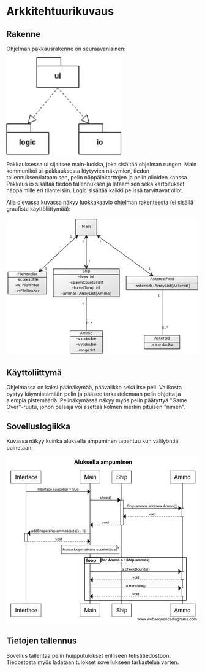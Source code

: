 # Arkkitehtuurikuvaus

## Rakenne
Ohjelman pakkausrakenne on seuraavanlainen:

<img src="https://github.com/mancato/otm-harjoitustyo/blob/master/dokumentaatio/kuvat/pakkauskaavio.png" width="300">

Pakkauksessa ui sijaitsee main-luokka, joka sisältää ohjelman rungon. Main kommunikoi ui-pakkauksesta löytyvien näkymien, tiedon tallennuksen/lataamisen, pelin näppäinkarttojen ja pelin olioiden kanssa. Pakkaus io sisältää tiedon tallennuksen ja lataamisen sekä kartoitukset näppäimille eri tilanteisiin. Logic sisältää kaikki pelissä tarvittavat oliot.

Alla olevassa kuvassa näkyy luokkakaavio ohjelman rakenteesta (ei sisällä graafista käyttöliittymää):

<img src="https://github.com/mancato/otm-harjoitustyo/blob/master/dokumentaatio/kuvat/465b64f7.png" width="600">

## Käyttöliittymä

Ohjelmassa on kaksi päänäkymää, päävalikko sekä itse peli. Valikosta pystyy käynnistämään pelin ja pääsee tarkastelemaan pelin ohjetta ja aiempia pistemääriä. Pelinäkymässä näkyy myös pelin päätyttyä "Game Over"-ruutu, johon pelaaja voi asettaa kolmen merkin pituisen "nimen".

## Sovelluslogiikka

Kuvassa näkyy kuinka aluksella ampuminen tapahtuu kun välilyöntiä painetaan:

<img src="https://github.com/mancato/otm-harjoitustyo/blob/master/dokumentaatio/kuvat/Aluksella%20ampuminen.png" width="600">

## Tietojen tallennus

Sovellus tallentaa pelin huipputulokset erilliseen tekstitiedostoon. Tiedostosta myös ladataan tulokset sovellukseen tarkastelua varten.
